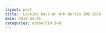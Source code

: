 ```yaml
---
layout: post
title:  Looking back on WTM Berlin IWD 2018 
date: 2018-04-01
categories: wtmberlin iwd
---
```

